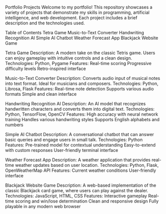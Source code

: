 Portfolio Projects
Welcome to my portfolio! This repository showcases a variety of projects that demonstrate my skills in programming, artificial intelligence, and web development. Each project includes a brief description and the technologies used.

Table of Contents
Tetra Game
Music-to-Text Converter
Handwriting Recognition AI
Simple AI Chatbot
Weather Forecast App
Blackjack Website Game

Tetra Game
Description: A modern take on the classic Tetris game. Users can enjoy gameplay with intuitive controls and a clean design.
Technologies: Python, Pygame
Features:
Real-time scoring
Progressive difficulty levels
Retro-inspired interface


Music-to-Text Converter
Description: Converts audio input of musical notes into text format. Ideal for musicians and composers.
Technologies: Python, Librosa, Flask
Features:
Real-time note detection
Supports various audio formats
Simple and clean interface


Handwriting Recognition AI
Description: An AI model that recognizes handwritten characters and converts them into digital text.
Technologies: Python, TensorFlow, OpenCV
Features:
High accuracy with neural network training
Handles various handwriting styles
Supports English alphabets and numbers


Simple AI Chatbot
Description: A conversational chatbot that can answer basic queries and engage users in small talk.
Technologies: Python
Features:
Pre-trained model for contextual understanding
Easy-to-extend with custom responses
User-friendly terminal interface

Weather Forecast App
Description: A weather application that provides real-time weather updates based on user location.
Technologies: Python, Flask, OpenWeatherMap API
Features:
Current weather conditions
User-friendly interface


Blackjack Website Game
Description: A web-based implementation of the classic Blackjack card game, where users can play against the dealer.
Technologies: JavaScript, HTML, CSS
Features:
Interactive gameplay
Real-time scoring and win/lose determination
Clean and responsive design
Fully playable in any modern web browser
